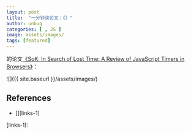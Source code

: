 ```yaml
---
layout: post
title:  "一分钟读论文：《》"
author: unbug
categories: [ , JS ]
image: assets/images/
tags: [featured]
---
```

的论文[《SoK: In Search of Lost Time: A Review of JavaScript Timers in Browsers》][paper1-url]：

![]({{ site.baseurl }}/assets/images/)


## References
- [][links-1]


[paper1-url]: https://oaklandsok.github.io/papers/rokicki2021.pdf
[links-1]: 
